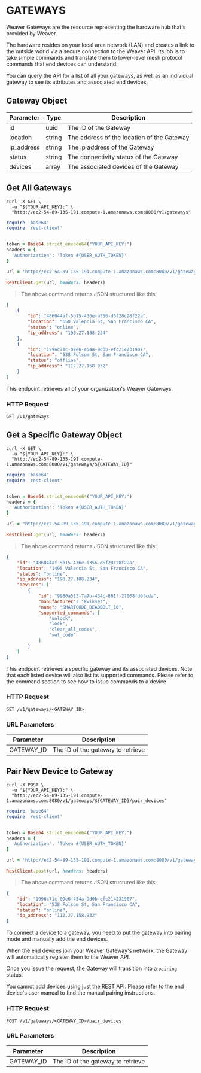 # GATEWAYS

Weaver Gateways are the resource representing the hardware hub that's provided by Weaver.

The hardware resides on your local area network (LAN) and creates a link to the outside world via a secure connection to the Weaver API. Its job is to take simple commands and translate them to lower-level mesh protocol commands that end devices can understand.

You can query the API for a list of all your gateways, as well as an individual gateway to see its attributes and associated end devices.


## Gateway Object

Parameter | Type | Description
--------- | ---- | -----------
id | uuid | The ID of the Gateway
location | string | The address of the location of the Gateway
ip_address | string | The ip address of the Gateway
status | string | The connectivity status of the Gateway
devices | array | The associated devices of the Gateway

## Get All Gateways

```shell
curl -X GET \
  -u "${YOUR_API_KEY}:" \
  "http://ec2-54-89-135-191.compute-1.amazonaws.com:8080/v1/gateways"
```

```ruby
require 'base64'
require 'rest-client'


token = Base64.strict_encode64("YOUR_API_KEY:")
headers = {
  'Authorization': 'Token #{USER_AUTH_TOKEN}'
}

url = 'http://ec2-54-89-135-191.compute-1.amazonaws.com:8080/v1/gateways'

RestClient.get(url, headers: headers)
```

> The above command returns JSON structured like this:

```json
[
    {
        "id": "486044af-5b15-436e-a356-d5f28c28f22a",
        "location": "650 Valencia St, San Francisco CA",
        "status": "online",
        "ip_address": "198.27.188.234"
    },
    {
        "id": "1996c71c-09e6-454a-9d0b-efc214231907",
        "location": "538 Folsom St, San Francisco CA",
        "status": "offline",
        "ip_address": "112.27.158.932"
    }
]
```

This endpoint retrieves all of your organization's Weaver Gateways.

### HTTP Request

`GET /v1/gateways`

## Get a Specific Gateway Object

```shell
curl -X GET \
  -u "${YOUR_API_KEY}:" \
  "http://ec2-54-89-135-191.compute-1.amazonaws.com:8080/v1/gateways/${GATEWAY_ID}"
```

```ruby
require 'base64'
require 'rest-client'


token = Base64.strict_encode64("YOUR_API_KEY:")
headers = {
  'Authorization': 'Token #{USER_AUTH_TOKEN}'
}

url = "http://ec2-54-89-135-191.compute-1.amazonaws.com:8080/v1/gateways/#{GATEWAY_ID}"

RestClient.get(url, headers: headers)
```

> The above command returns JSON structured like this:

```json
{
    "id": "486044af-5b15-436e-a356-d5f28c28f22a",
    "location": "1495 Valencia St, San Francisco CA",
    "status": "online",
    "ip_address": "198.27.188.234",
    "devices": [
        {
            "id": "9980a513-7a7b-434c-801f-27008fd0fcda",
            "manufacturer": "Kwikset",
            "name": "SMARTCODE_DEADBOLT_10",
            "supported_commands": [
                "unlock",
                "lock",
                "clear_all_codes",
                "set_code"
            ]
        }
    ]
}
```

This endpoint retrieves a specific gateway and its associated devices. Note that each listed device will also list its supported commands. Please refer to the command section to see how to issue commands to a device

### HTTP Request

`GET /v1/gateways/<GATEWAY_ID>`

### URL Parameters

Parameter | Description
--------- | -----------
GATEWAY_ID | The ID of the gateway to retrieve

## Pair New Device to Gateway

```shell
curl -X POST \
  -u "${YOUR_API_KEY}:" \
  "http://ec2-54-89-135-191.compute-1.amazonaws.com:8080/v1/gateways/${GATEWAY_ID}/pair_devices"
```

```ruby
require 'base64'
require 'rest-client'


token = Base64.strict_encode64("YOUR_API_KEY:")
headers = {
  'Authorization': 'Token #{USER_AUTH_TOKEN}'
}

url = 'http://ec2-54-89-135-191.compute-1.amazonaws.com:8080/v1/gateways/${GATEWAY_ID}/pair_devices'

RestClient.post(url, headers: headers)
```

> The above command returns JSON structured like this:

```json
{
    "id": "1996c71c-09e6-454a-9d0b-efc214231907",
    "location": "538 Folsom St, San Francisco CA",
    "status": "online",
    "ip_address": "112.27.158.932"
}
```

To connect a device to a gateway, you need to put the gateway into pairing mode and manually add the end devices.

When the end devices join your Weaver Gateway's network, the Gateway will automatically register them to the Weaver API.

Once you issue the request, the Gateway will transition into a `pairing` status.

<aside class="warning">You cannot add devices using just the REST API. Please refer to the end device's user manual to find the manual pairing instructions.</aside>

### HTTP Request

`POST /v1/gateways/<GATEWAY_ID>/pair_devices`

### URL Parameters

Parameter | Description
--------- | -----------
GATEWAY_ID | The ID of the gateway to retrieve
